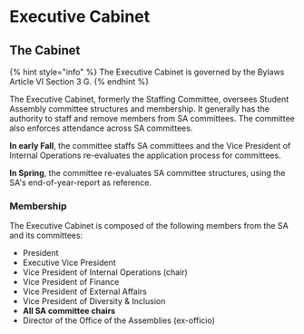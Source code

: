 # Executive Cabinet

## The Cabinet

{% hint style="info" %}
The Executive Cabinet is governed by the Bylaws Article VI Section 3 G.
{% endhint %}

The Executive Cabinet, formerly the Staffing Committee, oversees Student Assembly committee structures and membership. It generally has the authority to staff and remove members from SA committees. The committee also enforces attendance across SA committees.

**In early Fall**, the committee staffs SA committees and the Vice President of Internal Operations re-evaluates the application process for committees.

**In Spring**, the committee re-evaluates SA committee structures, using the SA's end-of-year-report as reference.

### Membership

The Executive Cabinet is composed of the following members from the SA and its committees:

* President
* Executive Vice President
* Vice President of Internal Operations \(chair\)
* Vice President of Finance
* Vice President of External Affairs
* Vice President of Diversity & Inclusion
* **All SA committee chairs**
* Director of the Office of the Assemblies \(ex-officio\)

